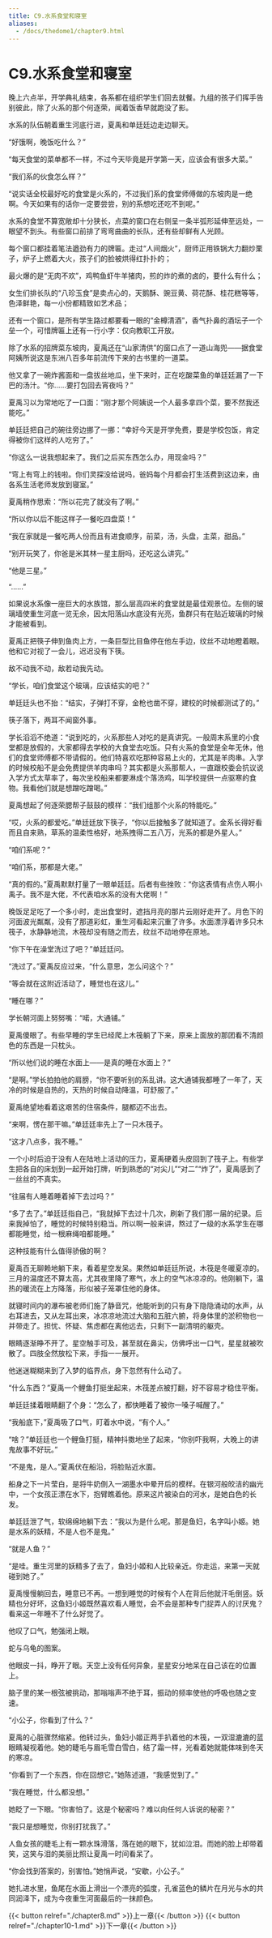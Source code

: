 ```yaml
---
title: C9.水系食堂和寝室
aliases:
  - /docs/thedome1/chapter9.html
---
```


# C9.水系食堂和寝室

晚上六点半，开学典礼结束，各系都在组织学生们回去就餐。九组的孩子们挥手告别彼此，除了火系的那个何逐荣，闻着饭香早就跑没了影。

水系的队伍朝着重生河底行进，夏禹和单廷廷边走边聊天。

“好饿啊，晚饭吃什么？”

“每天食堂的菜单都不一样，不过今天毕竟是开学第一天，应该会有很多大菜。”

“我们系的伙食怎么样？”

“说实话全校最好吃的食堂是火系的，不过我们系的食堂师傅做的东坡肉是一绝啊。今天如果有的话你一定要尝尝，别的系想吃还吃不到呢。”

水系的食堂不算宽敞却十分狭长，点菜的窗口在右侧呈一条半弧形延伸至远处，一眼望不到头。有些窗口前排了弯弯曲曲的长队，还有些却鲜有人光顾。

每个窗口都挂着笔法遒劲有力的牌匾。走过“人间烟火”，厨师正用铁锅大力翻炒栗子，炉子上燃着大火，孩子们的脸被烘得红扑扑的；

最火爆的是“无肉不欢”，鸡鸭鱼虾牛羊猪肉，煎的炸的煮的卤的，要什么有什么；

女生们排长队的“八珍玉食”是卖点心的，天鹅酥、豌豆黄、荷花酥、桂花糕等等，色泽鲜艳，每一小份都精致如艺术品；

还有一个窗口，是所有学生路过都要看一眼的“金樽清酒”，香气扑鼻的酒坛子一个垒一个，可惜牌匾上还有一行小字：仅向教职工开放。

除了水系的招牌菜东坡肉，夏禹还在“山家清供”的窗口点了一道山海兜——据食堂阿姨所说这是东洲八百多年前流传下来的古书里的一道菜。

他又拿了一碗炸酱面和一盘拔丝地瓜，坐下来时，正在吃酸菜鱼的单廷廷漏了一下巴的汤汁。“你......要打包回去宵夜吗？”

夏禹习以为常地吃了一口面：“刚才那个阿姨说一个人最多拿四个菜，要不然我还能吃。”

单廷廷把自己的碗往旁边挪了一挪：“幸好今天是开学免费，要是学校包饭，肯定得被你们这样的人吃穷了。”

“你这么一说我想起来了。我们之后买东西怎么办，用现金吗？”

“穹上有穹上的钱啦。你们灵探没给说吗，爸妈每个月都会打生活费到这边来，由各系生活老师发放到寝室。”

夏禹稍作思索：“所以花完了就没有了啊。”

“所以你以后不能这样子一餐吃四盘菜！”

“我在家就是一餐吃两人份而且有进食顺序，前菜，汤，头盘，主菜，甜品。”

“别开玩笑了，你爸是米其林一星主厨吗，还吃这么讲究。”

“他是三星。”

“......”

如果说水系像一座巨大的水族馆，那么层高四米的食堂就是最佳观景位。左侧的玻璃墙使重生河底一览无余，因太阳落山水底没有光亮，鱼群只有在贴近玻璃的时候才能被看到。

夏禹正把筷子伸到鱼肉上方，一条巨型比目鱼停在他左手边，纹丝不动地瞪着眼。他和它对视了一会儿，迟迟没有下筷。

敌不动我不动，敌若动我先动。

“学长，咱们食堂这个玻璃，应该结实的吧？”

单廷廷头也不抬：“结实，子弹打不穿，金枪也凿不穿，建校的时候都测试了的。”

筷子落下，两耳不闻窗外事。

学长滔滔不绝道：“说到吃的，火系那些人对吃的是真讲究。一般周末系里的小食堂都是放假的，大家都得去学校的大食堂去吃饭。只有火系的食堂是全年无休，他们的食堂师傅都不带请假的。他们特喜欢吃那种容易上火的，尤其是羊肉串。入学的时候校船不是会免费提供羊肉串吗？其实都是火系那帮人，一直跟校委会抗议说入学方式太草率了，每次坐校船来都要淋成个落汤鸡，叫学校提供一点驱寒的食物。我看他们就是想蹭吃蹭喝。”

夏禹想起了何逐荣腮帮子鼓鼓的模样：“我们组那个火系的特能吃。”

“哎，火系的都爱吃。”单廷廷放下筷子，“你以后接触多了就知道了。金系长得好看而且自来熟，草系的温柔性格好，地系拽得二五八万，光系的都是外星人。”

“咱们系呢？”

“咱们系，那都是大佬。”

“真的假的。”夏禹默默打量了一眼单廷廷。后者有些挫败：“你这表情有点伤人啊小禹子。我不是大佬，不代表咱水系的没有大佬啊！”

晚饭足足吃了一个多小时，走出食堂时，遮挡月亮的那片云刚好走开了。月色下的河面波光粼粼，没有了那道彩虹，重生河看起来沉重了许多。水面漂浮着许多只木筏子，水静静地流，木筏却没有随之而去，纹丝不动地停在原地。

“你下午在澡堂洗过了吧？”单廷廷问。

“洗过了。”夏禹反应过来，“什么意思，怎么问这个？”

“等会就在这附近活动了，睡觉也在这儿。”

“睡在哪？”

学长朝河面上努努嘴：“喏，大通铺。”

夏禹傻眼了。有些早睡的学生已经爬上木筏躺了下来，原来上面放的那团看不清颜色的东西是一只枕头。

“所以他们说的睡在水面上——是真的睡在水面上？”

“是啊。”学长拍拍他的肩膀，“你不要听别的系乱讲。这大通铺我都睡了一年了，天冷的时候是自热的，天热的时候自动降温，可舒服了。”

夏禹绝望地看着这艰苦的住宿条件，腿都迈不出去。

“来啊，愣在那干嘛。”单廷廷率先上了一只木筏子。

“这才八点多，我不睡。”

一个小时后迫于没有人在陆地上活动的压力，夏禹硬着头皮回到了筏子上。有些学生把各自的床划到一起开始打牌，听到熟悉的“对尖儿”“对二”“炸了”，夏禹感到了一丝丝的不真实。

“往届有人睡着睡着掉下去过吗？”

“多了去了。”单廷廷指自己，“我就掉下去过十几次，刷新了我们那一届的纪录。后来我掉怕了，睡觉的时候特别稳当。所以啊一般来讲，熬过了一级的水系学生在哪都能睡觉，给一根麻绳咱都能睡。”

这种技能有什么值得骄傲的啊？

夏禹百无聊赖地躺下来，看着星空发呆。果然如单廷廷所说，木筏是冬暖夏凉的。三月的温度还不算太高，尤其夜里降了寒气，水上的空气冰凉凉的。他刚躺下，温热的暖流在上方降落，形似被子笼罩住他的身体。

就寝时间内的瀑布被老师们施了静音咒，他能听到的只有身下隐隐涌动的水声，从右耳进去，又从左耳出来，冰凉凉地流过大脑和五脏六腑，将身体里的淤积物也一并带走了。担忧、怀疑、焦虑都在离他远去，只剩下一副清明的躯壳。

眼睛逐渐睁不开了。星空触手可及，甚至就在鼻尖，仿佛呼出一口气，星星就被吹散了。四肢全然放松下来，手指一一展开。

他迷迷糊糊来到了入梦的临界点，身下忽然有什么动了。

“什么东西？”夏禹一个鲤鱼打挺坐起来，木筏差点被打翻，好不容易才稳住平衡。

单廷廷揉着眼睛翻了个身：“怎么了，都快睡着了被你一嗓子喊醒了。”

“我船底下，”夏禹吸了口气，盯着水中说，“有个人。”

“啥？”单廷廷也一个鲤鱼打挺，精神抖擞地坐了起来，“你别吓我啊，大晚上的讲鬼故事不好玩。”

“不是鬼，是人。”夏禹伏在船沿，将脸贴近水面。

船身之下一片莹白，是将牛奶倒入一湖墨水中晕开后的模样。在银河般皎洁的幽光中，一个女孩正漂在水下，抱臂瞧着他。原来这片被染白的河水，是她白色的长发。

单廷廷泄了气，软绵绵地躺下去：“我以为是什么呢。那是鱼妇，名字叫小姬。她是水系的妖精，不是人也不是鬼。”

“就是人鱼？”

“是哇。重生河里的妖精多了去了，鱼妇小姬和人比较亲近。你走运，来第一天就碰到她了。”

夏禹慢慢躺回去，睡意已不再。一想到睡觉的时候有个人在背后他就汗毛倒竖。妖精也分好坏，这鱼妇小姬既然喜欢看人睡觉，会不会是那种专门捉弄人的讨厌鬼？看来这一年睡不了什么好觉了。

他叹了口气，勉强闭上眼。

蛇与乌龟的图案。

他眼皮一抖，睁开了眼。天空上没有任何异象，星星安分地呆在自己该在的位置上。

脑子里的某一根弦被挑动，那嗡嗡声不绝于耳，振动的频率使他的呼吸也随之变速。

“小公子，你看到了什么？”

夏禹的心脏骤然缩紧。他转过头，鱼妇小姬正两手扒着他的木筏，一双湿漉漉的蓝眼睛凝视着他。她的睫毛与眉毛雪白雪白，结了霜一样，光看着她就能体味到冬天的寒凉。

“你看到了一个东西，你在回想它。”她陈述道，“我感觉到了。”

“我在睡觉，什么都没想。”

她眨了一下眼。“你害怕了。这是个秘密吗？难以向任何人诉说的秘密？”

“我只是想睡觉，你别打扰我了。”

人鱼女孩的睫毛上有一颗水珠滑落，落在她的眼下，犹如泣泪。而她的脸上却带着笑，这笑与泪的美丽比照让夏禹一时间看呆了。

“你会找到答案的，别害怕。”她悄声说，“安歇，小公子。”

她扎进水里，鱼尾在水面上滑出一个漂亮的弧度，孔雀蓝色的鳞片在月光与水的共同润泽下，成为今夜重生河面最后的一抹颜色。

{{< button relref="./chapter8.md" >}}上一章{{< /button >}}
{{< button relref="./chapter10-1.md" >}}下一章{{< /button >}}